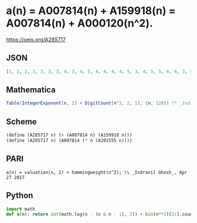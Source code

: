 # a\(n\) \= A007814\(n\) \+ A159918\(n\) \= A007814\(n\) \+ A000120\(n^2\)\.
https://oeis.org/A285717
## JSON
```JSON
[1, 2, 2, 3, 3, 3, 3, 4, 3, 4, 5, 4, 4, 4, 4, 5, 3, 4, 5, 5, 6, 6, 3, 5, 5, 5, 6, 5, 5, 5, 5, 6, 3, 4, 5, 5, 6, 6, 7, 6, 5, 7, 7, 7, 8, 4, 4, 6, 5, 6, 5, 6, 8, 7, 7, 6, 6, 6, 7, 6, 6, 6, 6, 7, 3, 4, 5, 5, 6, 6, 7, 6, 6, 7, 9, 7, 7, 8, 5, 7, 6, 6, 8, 8, 7, 8, 7, 8, 9, 9, 5, 5, 6, 5, 5, 7, 5, 6, 6, 7, 9, 6, 7, 7, 6, 9, 8, 8, 8, 8, 4, 7, 7, 7, 8, 7, 9, 8, 8, 7]
```
## Mathematica
```Mathematica
Table[IntegerExponent[n, 2] + DigitCount[n^2, 2, 1], {n, 120}] (* _Indranil Ghosh_, Apr 27 2017 *)
```
## Scheme
```Scheme
(define (A285717 n) (+ (A007814 n) (A159918 n)))
(define (A285717 n) (A007814 (* n (A201555 n))))
```
## PARI
```PARI
a(n) = valuation(n, 2) + hammingweight(n^2); \\ _Indranil Ghosh_, Apr 27 2017
```
## Python
```Python
import math
def a(n): return int(math.log(n - (n & n - 1), 2)) + bin(n**2)[2:].count("1") # _Indranil Ghosh_, Apr 27 2017
```
